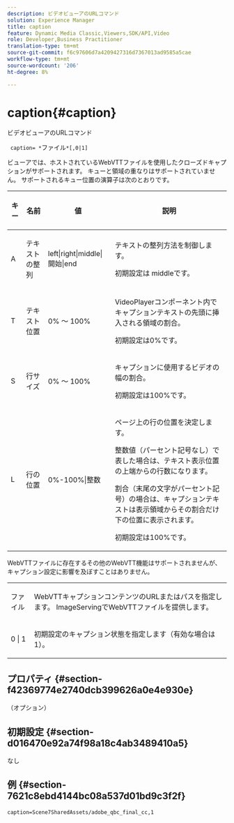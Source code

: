 ```yaml
---
description: ビデオビューアのURLコマンド
solution: Experience Manager
title: caption
feature: Dynamic Media Classic,Viewers,SDK/API,Video
role: Developer,Business Practitioner
translation-type: tm+mt
source-git-commit: f6c97606d7a4209427316d7367013ad9585a5cae
workflow-type: tm+mt
source-wordcount: '206'
ht-degree: 8%

---
```



# caption{#caption}

ビデオビューアのURLコマンド

` caption= *`ファイル`*[,0|1]`

ビューアでは、ホストされているWebVTTファイルを使用したクローズドキャプションがサポートされます。 キューと領域の重なりはサポートされていません。 サポートされるキュー位置の演算子は次のとおりです。

<table id="table_62D89A06EC9E4E7983D1F26A2C85A621"> 
 <thead> 
  <tr> 
   <th colname="col1" class="entry"> <p>キー </p> </th> 
   <th colname="col2" class="entry"> <p>名前 </p> </th> 
   <th colname="col3" class="entry"> <p>値 </p> </th> 
   <th colname="col4" class="entry"> <p>説明 </p> </th> 
  </tr>
 </thead>
 <tbody> 
  <tr> 
   <td colname="col1"> <p> A </p> </td> 
   <td colname="col2"> <p>テキストの整列 </p> </td> 
   <td colname="col3"> <p><span class="codeph"> left|right|middle|開始|end</span> </p> </td> 
   <td colname="col4"> <p> テキストの整列方法を制御します。 </p> <p>初期設定は<span class="codeph"> middle</span>です。 </p> </td> 
  </tr> 
  <tr> 
   <td colname="col1"> <p>T </p> </td> 
   <td colname="col2"> <p>テキスト位置 </p> </td> 
   <td colname="col3"> <p> 0% ～ 100% </p> </td> 
   <td colname="col4"> <p> VideoPlayerコンポーネント内でキャプションテキストの先頭に挿入される領域の割合。 </p> <p>初期設定は0%です。 </p> </td> 
  </tr> 
  <tr> 
   <td colname="col1"> <p>S </p> </td> 
   <td colname="col2"> <p>行サイズ </p> </td> 
   <td colname="col3"> <p> 0% ～ 100% </p> </td> 
   <td colname="col4"> <p> キャプションに使用するビデオの幅の割合。 </p> <p>初期設定は100%です。 </p> </td> 
  </tr> 
  <tr> 
   <td colname="col1"> <p>L </p> </td> 
   <td colname="col2"> <p>行の位置 </p> </td> 
   <td colname="col3"> <p> 0%-100%|整数 </p> </td> 
   <td colname="col4"> <p> ページ上の行の位置を決定します。 </p> <p>整数値（パーセント記号なし）で表した場合は、テキスト表示位置の上端からの行数になります。 </p> <p>割合（末尾の文字がパーセント記号）の場合は、キャプションテキストは表示領域からその割合だけ下の位置に表示されます。 </p> <p>初期設定は100%です。 </p> </td> 
  </tr> 
 </tbody> 
</table>

WebVTTファイルに存在するその他のWebVTT機能はサポートされませんが、キャプション設定に影響を及ぼすことはありません。

<table id="table_A5BB1C08DA4B425DBD0356C7D3693E75"> 
 <tbody> 
  <tr> 
   <td colname="col1"> <p><span class="codeph"><span class="varname"> ファイル</span></span> </p> </td> 
   <td colname="col2"> <p> WebVTTキャプションコンテンツのURLまたはパスを指定します。 ImageServingでWebVTTファイルを提供します。 </p> </td> 
  </tr> 
  <tr> 
   <td colname="col1"> <p><span class="codeph"> 0 | 1</span> </p> </td> 
   <td colname="col2"> <p> 初期設定のキャプション状態を指定します（有効な場合は<span class="codeph"> 1</span>）。 </p> </td> 
  </tr> 
 </tbody> 
</table>

## プロパティ {#section-f42369774e2740dcb399626a0e4e930e}

（オプション）

## 初期設定 {#section-d016470e92a74f98a18c4ab3489410a5}

なし

## 例 {#section-7621c8ebd4144bc08a537d01bd9c3f2f}

```
caption=Scene7SharedAssets/adobe_qbc_final_cc,1
```

